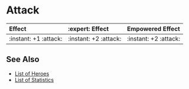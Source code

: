 # Attack

| Effect | :expert: Effect | Empowered Effect |
| :--- | :--- | :--- |
| :instant: +1 :attack: | :instant: +2 :attack: | :instant: +2 :attack: |


## See Also

- [List of Heroes](../heroes.md)
- [List of Statistics](../statistics.md)